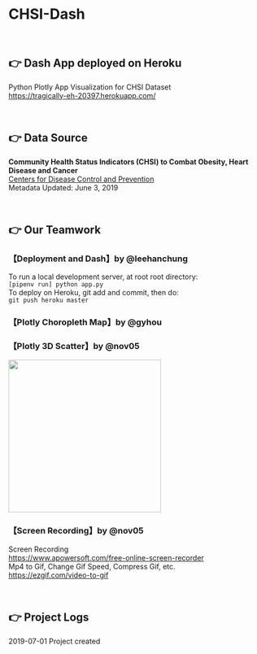 # CHSI-Dash

<br>

## :point_right: Dash App deployed on Heroku 

Python Plotly App Visualization for CHSI Dataset  
https://tragically-eh-20397.herokuapp.com/  

<br>

## :point_right: Data Source

**Community Health Status Indicators (CHSI) to Combat Obesity, Heart Disease and Cancer**  
[Centers for Disease Control and Prevention](https://catalog.data.gov/dataset/community-health-status-indicators-chsi-to-combat-obesity-heart-disease-and-cancer)  
Metadata Updated: June 3, 2019  

<br>

## :point_right: Our Teamwork

### 【Deployment and Dash】by @leehanchung  
To run a local development server, at root root directory:  
```[pipenv run] python app.py```  
To deploy on Heroku, git add and commit, then do:  
```git push heroku master```  

### 【Plotly Choropleth Map】by @gyhou   

### 【Plotly 3D Scatter】by @nov05    
<img src="https://github.com/Nov05/CHSI-Dash/blob/master/pictures/ezgif.com-optimize.gif?raw=true" width=300 align="middle">  

### 【Screen Recording】by @nov05  
Screen Recording  
https://www.apowersoft.com/free-online-screen-recorder  
Mp4 to Gif, Change Gif Speed, Compress Gif, etc.  
https://ezgif.com/video-to-gif  

<br>

## :point_right: Project Logs

2019-07-01 Project created  



